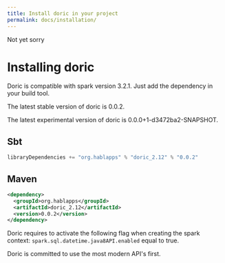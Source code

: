 ```yaml
---
title: Install doric in your project
permalink: docs/installation/
---
```

Not yet sorry
# Installing doric
Doric is compatible with spark version 3.2.1. Just add the dependency in your build tool.

The latest stable version of doric is 0.0.2.

The latest experimental version of doric is 0.0.0+1-d3472ba2-SNAPSHOT.

## Sbt
```scala
libraryDependencies += "org.hablapps" % "doric_2.12" % "0.0.2"
```
## Maven
```xml
<dependency>
  <groupId>org.hablapps</groupId>
  <artifactId>doric_2.12</artifactId>
  <version>0.0.2</version>
</dependency>
```

Doric requires to activate the following flag when creating the spark context:
`spark.sql.datetime.java8API.enabled` equal to true.

Doric is committed to use the most modern API's first.
